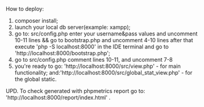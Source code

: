 How to deploy:

1. composer install;
2. launch your local db server(example: xampp);
3. go to: src/config.php enter your username&pass values and uncomment 10-11 lines && go to bootstrap.php and uncomment 4-10 lines
after that execute 'php -S localhost:8000' in the IDE terminal and go to 'http://localhost:8000/bootstrap.php';
4. go to src/config.php comment lines 10-11, and uncomment 7-8
5. you're ready to go: 'http://localhost:8000/src/view.php' - for main functionality; and:'http://localhost:8000/src/global_stat_view.php' - for the global static.

UPD. To check generated with phpmetrics report go to: 'http://localhost:8000/report/index.html' .